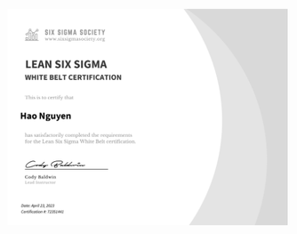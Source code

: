 ![alt text](https://github.com/thehaohcm/ProjectManagerCerts/blob/master/Lean%20Six%20Sigma/Lean-Six-Sigma-White-Belt-Cert.png)
